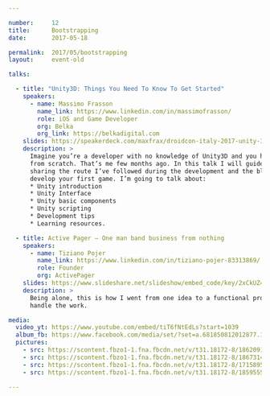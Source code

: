 ```yaml
---

number:     12
title:      Bootstrapping
date:       2017-05-18

permalink:  2017/05/bootstrapping
layout:     event-old

talks:

  - title: "Unity3D: Things You Need To Know To Get Started"
    speakers:
      - name: Massimo Frasson
        name_link: https://www.linkedin.com/in/massimofrasson/
        role: iOS and Game Developer
        org: Belka
        org_link: https://belkadigital.com
    slides: https://speakerdeck.com/maxfrax/droidcon-italy-2017-unity-3d-getting-started
    description: >
      Imagine you’re a developer with no knowledge of Unity3D and you have to build a multi-platform game
      from scratch. That’s me few months ago. In this talk I will guide you from zero to Unity3D master,
      sharing the route I’ve followed during the development and the blocks you need to win in order to
      develop your first game. I’m going to talk about:
      * Unity introduction
      * Unity Interface
      * Unity basic components
      * Unity scripting
      * Development tips
      * Learning resources.

  - title: Active Pager — One man band business from nothing
    speakers:
      - name: Tiziano Pojer
        name_link: https://www.linkedin.com/in/tiziano-pojer-83313869/
        role: Founder
        org: ActivePager
    slides: https://www.slideshare.net/slideshow/embed_code/key/2xCkUZ4zXFW7Hn
    description: >
      Being alone, this is how I went from one idea to a functional product: challenges and ways to
      handle the work.

media:
  video_yt: https://www.youtube.com/embed/tiT6fNtEdLs?start=1039
  album_fb: https://www.facebook.com/media/set/?set=a.681850812012877.1073741841.476076519256975&type=1&l=8c40da6b10
  pictures:
    - src: https://scontent.fbzo1-1.fna.fbcdn.net/v/t31.18172-8/18620914_681851532012805_7812789085149210749_o.jpg?_nc_cat=106&ccb=1-7&_nc_sid=5f2048&_nc_ohc=lt3SI3Mp7qIAX8-OjPa&_nc_ht=scontent.fbzo1-1.fna&oh=00_AfAlzv33NmGXVcuAmKnQmqe4C9uEK-VPDizZ6qsyjR8J0Q&oe=6611BBA1
    - src: https://scontent.fbzo1-1.fna.fbcdn.net/v/t31.18172-8/18673143_681851668679458_4245411096900877668_o.jpg?_nc_cat=105&ccb=1-7&_nc_sid=5f2048&_nc_ohc=cIbhWKAJyj0AX8-eLIS&_nc_ht=scontent.fbzo1-1.fna&oh=00_AfDX9hwSLdK7olpvglvvuJldOzryy8onHNFkyZepP6LB-A&oe=6611B2B8
    - src: https://scontent.fbzo1-1.fna.fbcdn.net/v/t31.18172-8/17158952_681851618679463_1923342821495139980_o.jpg?_nc_cat=106&ccb=1-7&_nc_sid=5f2048&_nc_ohc=BfRCITnonHAAX-72wRN&_nc_ht=scontent.fbzo1-1.fna&oh=00_AfAoHEjvEnsE4344X1pqhBDEHcMDJ8lJySwZjE5txINrQw&oe=6611B95F
    - src: https://scontent.fbzo1-1.fna.fbcdn.net/v/t31.18172-8/18595555_681852125346079_9168206716577347535_o.jpg?_nc_cat=100&ccb=1-7&_nc_sid=5f2048&_nc_ohc=gKIZ8Ted1UMAX_Q9GyC&_nc_ht=scontent.fbzo1-1.fna&oh=00_AfCBHY-EGtqdXHWDZkwLb0fQyypypprJEvHvc9aJJQQ52w&oe=6611B03D

---
```

